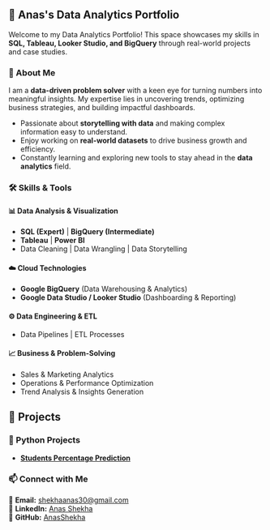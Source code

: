 ## 🚀 Anas's Data Analytics Portfolio
Welcome to my Data Analytics Portfolio! This space showcases my skills in **SQL, Tableau, Looker Studio, and BigQuery** through real-world projects and case studies.

### 📌 About Me  
I am a **data-driven problem solver** with a keen eye for turning numbers into meaningful insights. My expertise lies in uncovering trends, optimizing business strategies, and building impactful dashboards.  

-  Passionate about **storytelling with data** and making complex information easy to understand.  
-  Enjoy working on **real-world datasets** to drive business growth and efficiency.  
-  Constantly learning and exploring new tools to stay ahead in the **data analytics** field.

### 🛠️ Skills & Tools  

#### 📊 Data Analysis & Visualization  
- **SQL (Expert)** | **BigQuery (Intermediate)**  
- **Tableau** | **Power BI**  
- Data Cleaning | Data Wrangling | Data Storytelling  

#### ☁️ Cloud Technologies  
- **Google BigQuery** (Data Warehousing & Analytics)  
- **Google Data Studio / Looker Studio** (Dashboarding & Reporting)  

#### ⚙️ Data Engineering & ETL  
- Data Pipelines | ETL Processes  

#### 📈 Business & Problem-Solving  
- Sales & Marketing Analytics  
- Operations & Performance Optimization  
- Trend Analysis & Insights Generation  

## 🔹 Projects  
### **🐍 Python Projects**  
- **[Students Percentage Prediction](https://github.com/anasshekha/Anas-Portfolio/blob/main/supervised%20learning-.ipynb)**


### 📫 Connect with Me  

📩 **Email:** [shekhaanas30@gmail.com](mailto:shekhaanas30@gmail.com)  
💼 **LinkedIn:** [Anas Shekha](https://www.linkedin.com/in/anas-shekha-98a52a1b0/)  
📂 **GitHub:** [AnasShekha](https://github.com/anasshekha) 


